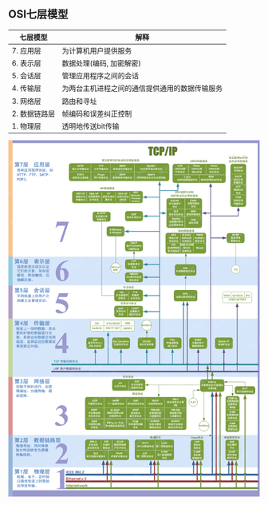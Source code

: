 ## OSI七层模型

| 七层模型     | 解释                      |
|----------|-------------------------|
| 7. 应用层   | 为计算机用户提供服务              |
| 6. 表示层   | 数据处理(编码, 加密解密)          |
| 5. 会话层   | 管理应用程序之间的会话             |
| 4. 传输层   | 为两台主机进程之间的通信提供通用的数据传输服务 |
| 3. 网络层   | 路由和寻址                   |
| 2. 数据链路层 | 帧编码和误差纠正控制              |
| 1. 物理层   | 透明地传送bit传输              |  

![OSI七层模型](img/OSI.png)



























